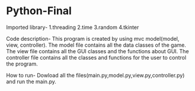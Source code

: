 # Python-Final
Imported library-
1.threading
2.time
3.random
4.tkinter

Code description-
This program is created by using mvc model(model, view, controller).
The model file contains all the data classes of the game.
The view file contains all the GUI classes and the functions about GUI.
The controller file contains all the classes and functions for the user to control the program.

How to run-
Dowload all the files(main.py,model.py,view.py,controller.py) and run the main.py.
